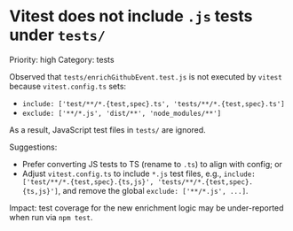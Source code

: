 # Vitest does not include `.js` tests under `tests/`

Priority: high
Category: tests

Observed that `tests/enrichGithubEvent.test.js` is not executed by `vitest` because `vitest.config.ts` sets:

- `include: ['test/**/*.{test,spec}.ts', 'tests/**/*.{test,spec}.ts']`
- `exclude: ['**/*.js', 'dist/**', 'node_modules/**']`

As a result, JavaScript test files in `tests/` are ignored.

Suggestions:
- Prefer converting JS tests to TS (rename to `.ts`) to align with config; or
- Adjust `vitest.config.ts` to include `*.js` test files, e.g., `include: ['test/**/*.{test,spec}.{ts,js}', 'tests/**/*.{test,spec}.{ts,js}']`, and remove the global `exclude: ['**/*.js', ...]`.

Impact: test coverage for the new enrichment logic may be under-reported when run via `npm test`.
